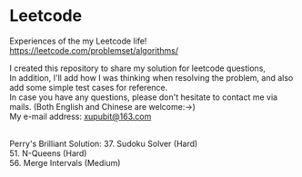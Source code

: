 # Leetcode
Experiences of the my Leetcode life!<br>
https://leetcode.com/problemset/algorithms/

I created this repository to share my solution for leetcode questions,  <br>
In addition, I'll add how I was thinking when resolving the problem, and also add some simple test cases for reference.  <br>
In case you have any questions, please don't hesitate to contact me via mails. (Both English and Chinese are welcome:->) <br>
My e-mail address: xupubit@163.com<br>
<br>

Perry's Brilliant Solution:
37. Sudoku Solver		(Hard)   <br>
51. N-Queens			(Hard)   <br>
56. Merge Intervals 	(Medium) <br>
